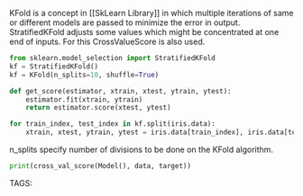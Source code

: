 KFold is a concept in [[SkLearn Library]] in which multiple iterations of same or different models are passed to minimize the error in output.
StratifiedKFold adjusts some values which might be concentrated at one end of inputs.
For this CrossValueScore is also used.
```python
from sklearn.model_selection import StratifiedKFold
kf = StratifiedKFold()
kf = KFold(n_splits=10, shuffle=True)

def get_score(estimator, xtrain, xtest, ytrain, ytest):
    estimator.fit(xtrain, ytrain)
    return estimator.score(xtest, ytest)

for train_index, test_index in kf.split(iris.data):
    xtrain, xtest, ytrain, ytest = iris.data[train_index], iris.data[test_index], iris.target[train_index], iris.target[test_index]
```
n_splits specify number of divisions to be done on the KFold algorithm.
```python
print(cross_val_score(Model(), data, target))
```

TAGS: 